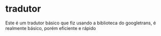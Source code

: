 # tradutor
Este é um tradutor básico que fiz usando a biblioteca do googletrans, é realmente básico, porém eficiente e rápido
